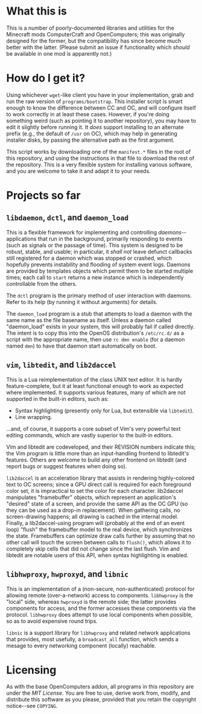 # What this is

This is a number of poorly-documented libraries and utilities for the Minecraft
mods ComputerCraft and OpenComputers; this was originally designed for the
former, but the compatibility has since become much better with the latter.
(Please submit an issue if functionality which *should* be available in one mod
is apparently not.)

# How do I get it?

Using whichever `wget`-like client you have in your implementation, grab and
run the raw version of `programs/bootstrap`. This installer script is smart
enough to know the difference between CC and OC, and will configure itself to
work correctly in at least these cases. However, if you're doing something
weird (such as pointing it to another repository), you may have to edit it
slightly before running it. It *does* support installing to an alternate prefix
(e.g., the default of `/usr` on OC), which may help in generating installer
disks, by passing the alternative path as the first argument.

This script works by downloading one of the `manifest.*` files in the root of
this repository, and using the instructions in that file to download the rest
of the repository. This is a very flexible system for installing various
software, and you are welcome to take it and adapt it to your needs.

# Projects so far

## `libdaemon`, `dctl`, and `daemon_load`

This is a flexible framework for implementing and controlling
*daemons*--applications that run in the background, primarily responding to
events (such as signals or the passage of time). This system is designed to be
robust, stable, and usable; in particular, it *shall not* leave defunct
callbacks still registered for a daemon which was stopped or crashed, which
hopefully prevents instability and flooding of system event logs. Daemons are
provided by templates objects which permit them to be started multiple times;
each call to `start` returns a new instance which is independently controllable
from the others.

The `dctl` program is the primary method of user interaction with daemons.
Refer to its help (by running it without arguments) for details.

The `daemon_load` program is a stub that attempts to load a daemon with the
same name as the file basename as itself. Unless a daemon called "daemon_load"
exists in your system, this will probably fail if called directly. The intent
is to copy this into the OpenOS distribution's `/etc/rc.d/` as a script with
the appropriate name, then use `rc dmn enable` (for a daemon named `dmn`) to
have that daemon start automatically on boot.

## `vim`, `libtedit`, and `lib2daccel`

This is a Lua reimplementation of the class UNIX text editor. It is hardly
feature-complete, but it at least functional enough to work as expected where
implemented. It supports various features, many of which are not supported in
the built-in editors, such as:

- Syntax highlighting (presently only for Lua, but extensible via `libtedit`).
- Line wrapping.

...and, of course, it supports a core subset of Vim's very powerful text
editing commands, which are vastly superior to the built-in editors.

Vim and libtedit are codeveloped, and their REVISION numbers indicate this; the
Vim program is little more than an input-handling frontend to libtedit's
features. Others are welcome to build any other frontend on libtedit (and
report bugs or suggest features when doing so).

`lib2daccel` is an acceleration library that assists in rendering
highly-colored text to OC screens; since a GPU direct call is required for each
foreground color set, it is impractical to set the color for each character.
lib2daccel manipulates "framebuffer" objects, which represent an application's
"desired" state of a screen, and provide the same API as the OC GPU (so they
can be used as a drop-in replacement). When gathering calls, no screen-drawing
happens; all drawing is cached in the internal model. Finally, a
lib2daccel-using program will (probably at the end of an event loop) "flush"
the framebuffer model to the real device, which synchronizes the state.
Framebuffers can optimize draw calls further by assuming that no other call
will touch the screen between calls to `flush()`, which allows it to completely
skip cells that did not change since the last flush. Vim and libtedit are
notable users of this API, when syntax highlighting is enabled.

## `libhwproxy`, `hwproxyd`, and `libnic`

This is an implementation of a (non-secure, non-authenticated) protocol for
allowing remote (over-a-network) access to components. `libhwproxy` is the
"local" side, whereas `hwproxyd` is the remote side; the latter provides
components for access, and the former accesses these components via the
protocol. `libhwproxy` does attempt to use local components when possible, so
as to avoid expensive round trips.

`libnic` is a support library for `libhwproxy` and related network applications
that provides, most usefully, a `broadcast_all` function, which sends a mesage
to every networking component (locally) reachable.

# Licensing

As with the base OpenComputers addon, all programs in this repository are under
the *MIT License*. You are free to use, derive work from, modify, and
distribute this software as you please, provided that you retain the copyright
notice--see `COPYING`.
